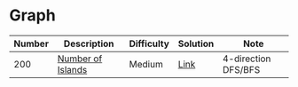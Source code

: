 # Graph
<div class="graph-table"></div>

Number | Description                           | Difficulty | Solution | Note
------- | ------------------------------------- | -------- |--------|--------
200 | [Number of Islands](https://leetcode.com/problems/number-of-islands/) | Medium | [Link](https://leetcode.com/problems/number-of-islands/discuss/558574/C-Solutions-(DFS-and-BFS)) | 4-direction DFS/BFS

<div class="graph-table"></div>
